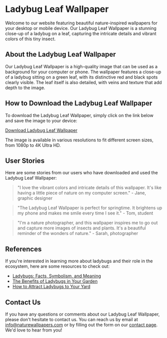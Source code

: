 <!--
Write me content for website with wallpaper which alt text is:

"A close-up of a ladybug on a leaf"

The name/title of the page should not be 1:1 copy of the alt text but rather a real content of the website which is using this wallpaper.

- Use markdown format 
- Start with the heading
- The content should look like a real website 
- Include real sections like references, contact, user stories, etc. use things relevant to the page purpose.
- Feel free to use structure like headings, bullets, numbering, blockquotes, paragraphs, horizontal lines, etc.
- You can use formatting like bold or _italic_
- You can include UTF-8 emojis
- Links should be only #hash anchors (and you can refer to the document itself)
- Do not include images
-->

<!--font:Montserrat-->

# Ladybug Leaf Wallpaper

Welcome to our website featuring beautiful nature-inspired wallpapers for your desktop or mobile device. Our Ladybug Leaf Wallpaper is a stunning close-up of a ladybug on a leaf, capturing the intricate details and vibrant colors of this tiny insect.

## About the Ladybug Leaf Wallpaper

Our Ladybug Leaf Wallpaper is a high-quality image that can be used as a background for your computer or phone. The wallpaper features a close-up of a ladybug sitting on a green leaf, with its distinctive red and black spots clearly visible. The leaf itself is also detailed, with veins and texture that add depth to the image.

## How to Download the Ladybug Leaf Wallpaper

To download the Ladybug Leaf Wallpaper, simply click on the link below and save the image to your device:

[Download Ladybug Leaf Wallpaper](#)

The image is available in various resolutions to fit different screen sizes, from 1080p to 4K Ultra HD.

## User Stories

Here are some stories from our users who have downloaded and used the Ladybug Leaf Wallpaper:

> "I love the vibrant colors and intricate details of this wallpaper. It's like having a little piece of nature on my computer screen." - Jane, graphic designer

> "The Ladybug Leaf Wallpaper is perfect for springtime. It brightens up my phone and makes me smile every time I see it." - Tom, student

> "I'm a nature photographer, and this wallpaper inspires me to go out and capture more images of insects and plants. It's a beautiful reminder of the wonders of nature." - Sarah, photographer

## References

If you're interested in learning more about ladybugs and their role in the ecosystem, here are some resources to check out:

- [Ladybugs: Facts, Symbolism, and Meaning](#)
- [The Benefits of Ladybugs in Your Garden](#)
- [How to Attract Ladybugs to Your Yard](#)

## Contact Us

If you have any questions or comments about our Ladybug Leaf Wallpaper, please don't hesitate to contact us. You can reach us by email at [info@naturewallpapers.com](mailto:info@naturewallpapers.com) or by filling out the form on our [contact page](#). We'd love to hear from you!
